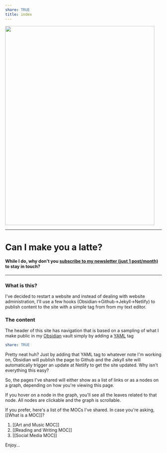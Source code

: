 ```yaml
---
share: TRUE
title: index
---
```

<a data-flickr-embed="true" data-header="false" data-footer="true" href="https://www.flickr.com/photos/44124483010@N01" title=""><img src="https://live.staticflickr.com/65535/52494136477_69e19a03e9_n.jpg" width="480" height="640" alt=""></a><script async src="//embedr.flickr.com/assets/client-code.js" charset="utf-8"></script>

---
# Can I make you a latte?
####  While I do, why don't you [subscribe to my newsletter (just 1 post/month)](https://sean808080.substack.com) to stay in touch?  
---
### What is this?
I've decided to restart a website and instead of dealing with website administration, I'll use a few hooks (Obsidian->Github->Jekyll->Netlify) to publish content to the site with a simple tag from from my text editor.
### The content
The header of this site has navigation that is based on a sampling of what I make public in my [Obsidian](https://obsidian.md) vault simply by adding a [YAML](https://www.redhat.com/en/topics/automation/what-is-yaml) tag
```yaml
share: TRUE
```
Pretty neat huh?
Just by adding that YAML tag to whatever note I'm working on, Obsidian will publish the page to Github and the Jekyll site will automatically trigger an update at Netlify to get the site updated.   Why isn't everything this easy?

So, the pages I've shared will either show as a list of links or as a nodes on a graph, depending on how you're viewing this page.  

If you hover on a node in the graph, you'll see all the leaves related to that node.  All nodes are clickable and the graph is scrollable.

If you prefer, here's a list of the MOCs I've shared.  In case you're asking, [[What is a MOC]]?

1. [[Art and Music MOC]]
2. [[Reading and Writing MOC]]
3. [[Social Media MOC]]

Enjoy...

